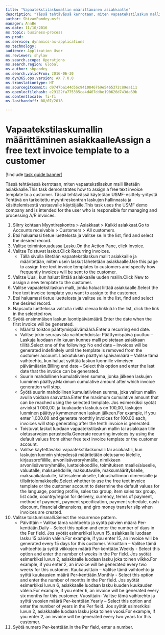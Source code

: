 ```yaml
--- 
title: "Vapaatekstilaskumallin määrittäminen asiakkaalle"
description: "Tässä tehtävässä kerrotaan, miten vapaatekstilaskun malli liitetään asiakkaalle."
author: ShivamPandey-msft
manager: AnnBe
ms.date: 11/10/2016
ms.topic: business-process
ms.prod: 
ms.service: dynamics-ax-applications
ms.technology: 
audience: Application User
ms.reviewer: shylaw
ms.search.scope: Operations
ms.search.region: Global
ms.author: shpandey
ms.search.validFrom: 2016-06-30
ms.dyn365.ops.version: AX 7.0.0
ms.translationtype: HT
ms.sourcegitcommit: d9747ba144d56c9410846769e5465372c89ea111
ms.openlocfilehash: e29122fa775385ca4d407ddbe190626d743da69b
ms.contentlocale: fi-fi
ms.lasthandoff: 08/07/2018

---
```

# <a name="assign-a-free-text-invoice-template-to-a-customer"></a><span data-ttu-id="f36ed-103">Vapaatekstilaskumallin määrittäminen asiakkaalle</span><span class="sxs-lookup"><span data-stu-id="f36ed-103">Assign a free text invoice template to a customer</span></span>

[!include [task guide banner](../../includes/task-guide-banner.md)]

<span data-ttu-id="f36ed-104">Tässä tehtävässä kerrotaan, miten vapaatekstilaskun malli liitetään asiakkaalle.</span><span class="sxs-lookup"><span data-stu-id="f36ed-104">This task demonstrates how to assign a free text invoice template to a customer.</span></span> <span data-ttu-id="f36ed-105">Tässä tehtävässä käytetään USMF-esittely-yritystä. Tehtävä on tarkoitettu myyntireskontran laskujen hallinnasta ja käsittelemisestä vastaavalle käyttäjälle.</span><span class="sxs-lookup"><span data-stu-id="f36ed-105">This task uses the USMF demo company and is intended for the user who is responsible for managing and processing A/R invoices.</span></span>

1. <span data-ttu-id="f36ed-106">Siirry kohtaan Myyntireskontra > Asiakkaat > Kaikki asiakkaat.</span><span class="sxs-lookup"><span data-stu-id="f36ed-106">Go to Accounts receivable > Customers > All customers.</span></span>
2. <span data-ttu-id="f36ed-107">Etsi haluamasi tietue luettelosta ja valitse se.</span><span class="sxs-lookup"><span data-stu-id="f36ed-107">In the list, find and select the desired record.</span></span>
3. <span data-ttu-id="f36ed-108">Valitse toimintoruudussa Lasku.</span><span class="sxs-lookup"><span data-stu-id="f36ed-108">On the Action Pane, click Invoice.</span></span>
4. <span data-ttu-id="f36ed-109">Valitse Toistuvat laskut.</span><span class="sxs-lookup"><span data-stu-id="f36ed-109">Click Recurring invoices.</span></span>
    * <span data-ttu-id="f36ed-110">Tällä sivulla liitetään vapaatekstilaskun mallit asiakkaille ja määritetään, miten usein laskut lähetetään asiakkaalle.</span><span class="sxs-lookup"><span data-stu-id="f36ed-110">Use this page to assign free text invoice templates to customers and specify how frequently invoices will be sent to the customer.</span></span>  
5. <span data-ttu-id="f36ed-111">Valitse Uusi, kun haluat liittää asiakkaalle uuden mallin.</span><span class="sxs-lookup"><span data-stu-id="f36ed-111">Click New to assign a new template to the customer.</span></span>
6. <span data-ttu-id="f36ed-112">Valitse vapaatekstilaskun malli, jonka haluat liittää asiakkaalle.</span><span class="sxs-lookup"><span data-stu-id="f36ed-112">Select the free text invoice template you want to assign to the customer.</span></span>
7. <span data-ttu-id="f36ed-113">Etsi haluamasi tietue luettelosta ja valitse se.</span><span class="sxs-lookup"><span data-stu-id="f36ed-113">In the list, find and select the desired record.</span></span>
8. <span data-ttu-id="f36ed-114">Napsauta luettelossa valitulla rivillä olevaa linkkiä.</span><span class="sxs-lookup"><span data-stu-id="f36ed-114">In the list, click the link in the selected row.</span></span>
9. <span data-ttu-id="f36ed-115">Syötä ensimmäisen laskun luontipäivämäärä.</span><span class="sxs-lookup"><span data-stu-id="f36ed-115">Enter the date when the first invoice will be generated.</span></span>
    * <span data-ttu-id="f36ed-116">Määritä toiston päättymispäivämäärä.</span><span class="sxs-lookup"><span data-stu-id="f36ed-116">Enter a recurring end date.</span></span>  
    * <span data-ttu-id="f36ed-117">Valitse jokin seuraavista vaihtoehdoista: Päättymispäivä puuttuu – Laskuja luodaan niin kauan kunnes malli poistetaan asiakkaan tililtä.</span><span class="sxs-lookup"><span data-stu-id="f36ed-117">Select one of the following: No end date – Invoices will be generated indefinitely until the template is removed from the customer account.</span></span>  <span data-ttu-id="f36ed-118">Laskutuksen päättymispäivämäärä – Valitse tämä vaihtoehto, kun haluat syöttää laskun luonnille viimeisen päivämäärän.</span><span class="sxs-lookup"><span data-stu-id="f36ed-118">Billing end date – Select this option and enter the last date that the invoice can be generated.</span></span>  
    * <span data-ttu-id="f36ed-119">Suurin mahdollinen kumulatiivinen summa, jonka jälkeen laskujen luominen päättyy.</span><span class="sxs-lookup"><span data-stu-id="f36ed-119">Maximum cumulative amount after which invoice generation will stop.</span></span>  
    * <span data-ttu-id="f36ed-120">Syötä suurin mahdollinen kumulatiivinen summa, joka valitun mallin avulla voidaan saavuttaa.</span><span class="sxs-lookup"><span data-stu-id="f36ed-120">Enter the maximum cumulative amount that can be reached using the selected template.</span></span> <span data-ttu-id="f36ed-121">Jos esimerkiksi syötät arvioksi 1 000,00, ja kuukauden laskutus on 100,00, laskujen luominen päättyy kymmenennen laskun jälkeen.</span><span class="sxs-lookup"><span data-stu-id="f36ed-121">For example, if you enter 1,000.00 and generate monthly invoices for 100.00 each, invoices will stop generating after the tenth invoice is generated.</span></span>  
    * <span data-ttu-id="f36ed-122">Toistuvat laskut luodaan vapaatekstilaskun mallin tai asiakkaan tilin oletusarvojen perusteella.</span><span class="sxs-lookup"><span data-stu-id="f36ed-122">Generate recurring invoices by using the default values from either free text invoice template or the customer account.</span></span>  
    * <span data-ttu-id="f36ed-123">Valitse käytettäväksi vapaatekstilaskumalli tai asiakastili, kun laskujen luonnin yhteydessä määritetään oletusarvo kielelle, kirjausprofiilille, arvonlisäveroryhmälle, nimikkeen arvonlisäveroryhmälle, luettelokoodille, toimituksen maalle/alueelle, valuutalle, maksuehdoille, maksutavalle, maksumääritykselle, maksuaikataululle, käteisalennukselle, taloushallinnon dimensiolle ja tilisiirtolomakkeelle.</span><span class="sxs-lookup"><span data-stu-id="f36ed-123">Select whether to use the free text invoice template or the customer account to determine the default values for the language, posting profile, sales tax group, item sales tax group, list code, country/region for delivery, currency, terms of payment, method of payment, payment specification, payment schedule, cash discount, financial dimensions, and giro money transfer slip when invoices are created.</span></span>  
10. <span data-ttu-id="f36ed-124">Valitse toistumismalli.</span><span class="sxs-lookup"><span data-stu-id="f36ed-124">Select the recurrence pattern.</span></span>
    * <span data-ttu-id="f36ed-125">Päivittäin – Valitse tämä vaihtoehto ja syötä päivien määrä Per-kenttään.</span><span class="sxs-lookup"><span data-stu-id="f36ed-125">Daily – Select this option and enter the number of days in the Per field.</span></span> <span data-ttu-id="f36ed-126">Jos syötät esimerkiksi luvun 15, asiakkaalle luodaan lasku 15 päivän välein.</span><span class="sxs-lookup"><span data-stu-id="f36ed-126">For example, if you enter 15, an invoice will be generated every 15 days for this customer.</span></span>  <span data-ttu-id="f36ed-127">Viikoittain – Valitse tämä vaihtoehto ja syötä viikkojen määrä Per-kenttään.</span><span class="sxs-lookup"><span data-stu-id="f36ed-127">Weekly - Select this option and enter the number of weeks in the Per field.</span></span> <span data-ttu-id="f36ed-128">Jos syötät esimerkiksi luvun 2, asiakkaalle luodaan lasku joka toinen viikko.</span><span class="sxs-lookup"><span data-stu-id="f36ed-128">For example, if you enter 2, an invoice will be generated every two weeks for this customer.</span></span>  <span data-ttu-id="f36ed-129">Kuukausittain – Valitse tämä vaihtoehto ja syötä kuukausien määrä Per-kenttään.</span><span class="sxs-lookup"><span data-stu-id="f36ed-129">Monthly - Select this option and enter the number of months in the Per field.</span></span> <span data-ttu-id="f36ed-130">Jos syötät esimerkiksi luvun 6, asiakkaalle luodaan lasku kuuden kuukauden välein.</span><span class="sxs-lookup"><span data-stu-id="f36ed-130">For example, if you enter 6, an invoice will be generated every six months for this customer.</span></span>  <span data-ttu-id="f36ed-131">Vuosittain– Valitse tämä vaihtoehto ja syötä vuosien määrä Per-kenttään.</span><span class="sxs-lookup"><span data-stu-id="f36ed-131">Yearly – Select this option and enter the number of years in the Per field.</span></span> <span data-ttu-id="f36ed-132">Jos syötät esimerkiksi luvun 2, asiakkaalle luodaan lasku joka toinen vuosi.</span><span class="sxs-lookup"><span data-stu-id="f36ed-132">For example, if you enter 2, an invoice will be generated every two years for this customer.</span></span>  
11. <span data-ttu-id="f36ed-133">Syötä numero Per-kenttään.</span><span class="sxs-lookup"><span data-stu-id="f36ed-133">In the Per field, enter a number.</span></span>


